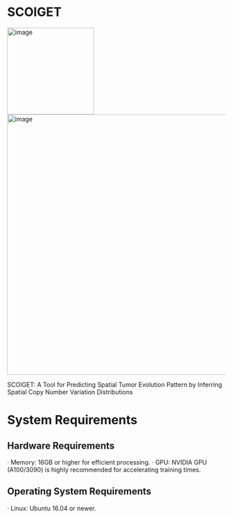 # SCOIGET

<img width="200" alt="image" src="https://github.com/user-attachments/assets/6ca8a158-9127-44ce-bcee-1e35143fd6c6">
<img width="600" alt="image" src="https://github.com/user-attachments/assets/5afb1e2c-344c-42d7-8c61-db972bcde820">

SCOIGET: A Tool for Predicting Spatial Tumor Evolution Pattern by Inferring Spatial Copy Number Variation Distributions

# System Requirements
## Hardware Requirements
· Memory: 16GB or higher for efficient processing.
· GPU: NVIDIA GPU (A100/3090) is highly recommended for accelerating training times.
## Operating System Requirements
· Linux: Ubuntu 16.04 or newer.
